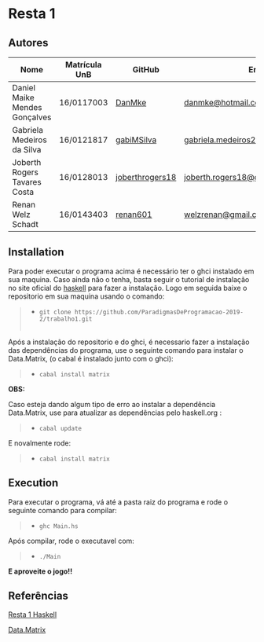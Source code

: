 # Resta 1

## Autores

| Nome  | Matrícula UnB  | GitHub | Email |
|---|---|---|---|
| Daniel Maike Mendes Gonçalves  | 16/0117003  | [DanMke](https://github.com/DanMke) | danmke@hotmail.com |
| Gabriela Medeiros da Silva	  | 16/0121817 | [gabiMSilva](https://github.com/gabiMSilva) | gabriela.medeiros2010@hotmail.com.br |
| Joberth Rogers Tavares Costa	  | 16/0128013	  | [joberthrogers18](https://github.com/joberthrogers18) | joberth.rogers18@gmail.com |
| Renan Welz Schadt | 16/0143403  | [renan601](https://github.com/renan601) | welzrenan@gmail.com |

## Installation

Para poder executar o programa acima é necessário ter o ghci instalado em sua maquina. Caso ainda não o tenha, basta seguir o tutorial de instalação no site oficial do [haskell](https://www.haskell.org/platform/#linux-generic) para fazer a instalação.
Logo em seguida baixe o repositorio em sua maquina usando o comando: 

> * ``` git clone https://github.com/ParadigmasDeProgramacao-2019-2/trabalho1.git ``` <br> <br>

Após a instalação do repositorio e do ghci, é necessario fazer a instalação das dependências do programa, use o seguinte comando para instalar o Data.Matrix, (o cabal é instalado junto com o ghci):

> * ```cabal install matrix```

**OBS:**

Caso esteja dando algum tipo de erro ao instalar a dependência Data.Matrix, use para atualizar as dependências pelo haskell.org :

> * ```cabal update```

E novalmente rode:

> * ```cabal install matrix```

## Execution

Para executar o programa, vá até a pasta raiz do programa e rode o seguinte comando para compilar:

> * ```ghc Main.hs ```

Após compilar, rode o executavel com: 

> * ```./Main ```

**E aproveite o jogo!!**

## Referências
[Resta 1 Haskell](https://github.com/ProjetoAplp/resta1-haskell)

[Data.Matrix](https://hackage.haskell.org/package/matrix-0.2.2/docs/Data-Matrix.html)
